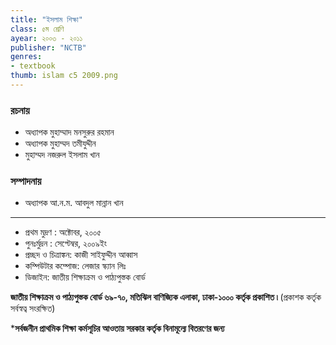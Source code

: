 ```yaml
---
title: "ইসলাম শিক্ষা"
class: ৫ম শ্রেণি
ayear: ২০০৩ - ২০১১
publisher: "NCTB"
genres: 
- textbook
thumb: islam c5 2009.png
---
```

### রচনায়
* অধ্যাপক মুহাম্মাদ মনসুরুর রহমান
* অধ্যাপক মুহাম্মদ তমীযুদ্দীন
* মুহাম্মদ নজরুল ইসলাম খান

### সম্পাদনায়
* অধ্যাপক আ.ন.ম. আবদুল মান্নান খান
---
* প্রথম মুদ্রণ : অক্টোবর, ২০০৫
* পুনঃর্মুদ্রন : সেপ্টেম্বর, ২০০৯ইং
* প্রচ্ছদ ও চিত্রাঙ্কন: কাজী সাইফুদ্দীন আব্বাস
* কম্পিউটার কম্পোজ: লেজার স্ক্যান লিঃ
* ডিজাইন: জাতীয় শিক্ষাক্রম ও পাঠ্যপুস্তক বোর্ড


**জাতীয় শিক্ষাক্রম ও পাঠ্যপুস্তক বোর্ড ৬৯-৭০, মতিঝিল বাণিজ্যিক এলাকা, ঢাকা-১০০০ কর্তৃক প্রকাশিত ৷**
(প্রকাশক কর্তৃক সর্বস্বত্ব সংরক্ষিত)

***সর্বজনীন প্রাথমিক শিক্ষা কর্মসূচির আওতায় সরকার কর্তৃক বিনামূল্যে বিতরণের জন্য**
